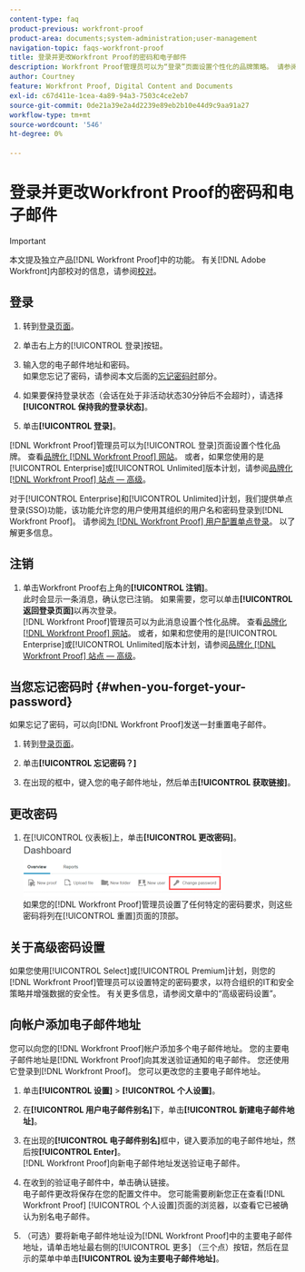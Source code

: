 ```yaml
---
content-type: faq
product-previous: workfront-proof
product-area: documents;system-administration;user-management
navigation-topic: faqs-workfront-proof
title: 登录并更改Workfront Proof的密码和电子邮件
description: Workfront Proof管理员可以为“登录”页面设置个性化的品牌策略。 请参阅Workfront Proof网站品牌化。 或者，如果您使用的是Enterprise或Unlimited版本计划，请参阅将Workfront Proof网站标记为高级。
author: Courtney
feature: Workfront Proof, Digital Content and Documents
exl-id: c67d411e-1cea-4a89-94a3-7503c4ce2eb7
source-git-commit: 0de21a39e2a4d2239e89eb2b10e44d9c9aa91a27
workflow-type: tm+mt
source-wordcount: '546'
ht-degree: 0%

---
```


# 登录并更改Workfront Proof的密码和电子邮件

>[!IMPORTANT]
>
>本文提及独立产品[!DNL Workfront Proof]中的功能。 有关[!DNL Adobe Workfront]内部校对的信息，请参阅[校对](../../../review-and-approve-work/proofing/proofing.md)。

## 登录

1. 转到[登录页面](https://app.proofhq.com/login)。

1. 单击右上方的[!UICONTROL 登录]按钮。
1. 输入您的电子邮件地址和密码。\
   如果您忘记了密码，请参阅本文后面的[忘记密码时](#when-you-forget-your-password)部分。

1. 如果要保持登录状态（会话在处于非活动状态30分钟后不会超时），请选择&#x200B;**[!UICONTROL 保持我的登录状态]**。
1. 单击&#x200B;**[!UICONTROL 登录]**。

[!DNL Workfront Proof]管理员可以为[!UICONTROL 登录]页面设置个性化品牌。 查看[品牌化 [!DNL Workfront Proof] 网站](../../../workfront-proof/wp-acct-admin/branding/brand-wp-site.md)。 或者，如果您使用的是[!UICONTROL Enterprise]或[!UICONTROL Unlimited]版本计划，请参阅[品牌化 [!DNL Workfront Proof] 站点 — 高级](../../../workfront-proof/wp-acct-admin/branding/brand-wp-site-advanced.md)。

对于[!UICONTROL Enterprise]和[!UICONTROL Unlimited]计划，我们提供单点登录(SSO)功能，该功能允许您的用户使用其组织的用户名和密码登录到[!DNL Workfront Proof]。 请参阅[为 [!DNL Workfront Proof] 用户配置单点登录](../../../workfront-proof/wp-acct-admin/account-settings/configure-sso-for-wp-users.md)。 以了解更多信息。

## 注销

1. 单击Workfront Proof右上角的&#x200B;**[!UICONTROL 注销]**。\
   此时会显示一条消息，确认您已注销。 如果需要，您可以单击&#x200B;**[!UICONTROL 返回登录页面]**&#x200B;以再次登录。\
   [!DNL Workfront Proof]管理员可以为此消息设置个性化品牌。 查看[品牌化 [!DNL Workfront Proof] 网站](../../../workfront-proof/wp-acct-admin/branding/brand-wp-site.md)。 或者，如果和您使用的是[!UICONTROL Enterprise]或[!UICONTROL Unlimited]版本计划，请参阅[品牌化 [!DNL Workfront Proof] 站点 — 高级](../../../workfront-proof/wp-acct-admin/branding/brand-wp-site-advanced.md)。

## 当您忘记密码时 {#when-you-forget-your-password}

如果忘记了密码，可以向[!DNL Workfront Proof]发送一封重置电子邮件。

1. 转到[登录页面](https://app.proofhq.com/login)。

1. 单击&#x200B;**[!UICONTROL 忘记密码？]**
1. 在出现的框中，键入您的电子邮件地址，然后单击&#x200B;**[!UICONTROL 获取链接]**。

## 更改密码

1. 在[!UICONTROL 仪表板]上，单击&#x200B;**[!UICONTROL 更改密码]**。\
   ![Change_passowrd.png](assets/change-passowrd-350x95.png)\
   如果您的[!DNL Workfront Proof]管理员设置了任何特定的密码要求，则这些密码将列在[!UICONTROL 重置]页面的顶部。

## 关于高级密码设置

如果您使用[!UICONTROL Select]或[!UICONTROL Premium]计划，则您的[!DNL Workfront Proof]管理员可以设置特定的密码要求，以符合组织的IT和安全策略并增强数据的安全性。 有关更多信息，请参阅文章中的“高级密码设置”。

## 向帐户添加电子邮件地址

您可以向您的[!DNL Workfront Proof]帐户添加多个电子邮件地址。 您的主要电子邮件地址是[!DNL Workfront Proof]向其发送验证通知的电子邮件。 您还使用它登录到[!DNL Workfront Proof]。 您可以更改您的主要电子邮件地址。

1. 单击&#x200B;**[!UICONTROL 设置]** > **[!UICONTROL 个人设置]**。

1. 在&#x200B;**[!UICONTROL 用户电子邮件别名]**&#x200B;下，单击&#x200B;**[!UICONTROL 新建电子邮件地址]**。

1. 在出现的&#x200B;**[!UICONTROL 电子邮件别名]**&#x200B;框中，键入要添加的电子邮件地址，然后按&#x200B;**[!UICONTROL Enter]**。\
   [!DNL Workfront Proof]向新电子邮件地址发送验证电子邮件。

1. 在收到的验证电子邮件中，单击确认链接。\
   电子邮件更改将保存在您的配置文件中。 您可能需要刷新您正在查看[!DNL Workfront Proof] [!UICONTROL 个人设置]页面的浏览器，以查看它已被确认为别名电子邮件。
1. （可选）要将新电子邮件地址设为[!DNL Workfront Proof]中的主要电子邮件地址，请单击地址最右侧的[!UICONTROL 更多] （三个点）按钮，然后在显示的菜单中单击&#x200B;**[!UICONTROL 设为主要电子邮件地址]**。
